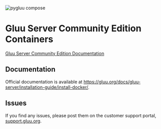 ![pygluu compose](https://github.com/GluuFederation/community-edition-containers/workflows/pygluu%20compose/badge.svg?branch=4.3)
# Gluu Server Community Edition Containers

[Gluu Server Community Edition Documentation](https://gluu.org/docs/gluu-server/4.2/)

## Documentation

Official documentation is available at https://gluu.org/docs/gluu-server/installation-guide/install-docker/.

## Issues

If you find any issues, please post them on the customer support portal, [support.gluu.org](https://support.gluu.org).
